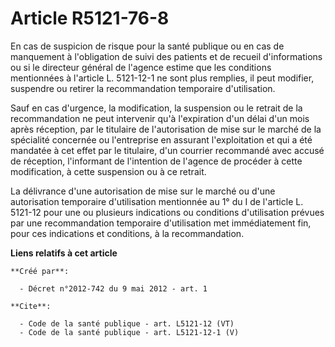 # Article R5121-76-8

En cas de suspicion de risque pour la santé publique ou en cas de manquement à l'obligation de suivi des patients et de
recueil d'informations ou si le directeur général de l'agence estime que les conditions mentionnées à l'article L. 5121-12-1
ne sont plus remplies, il peut modifier, suspendre ou retirer la recommandation temporaire d'utilisation. 

Sauf en cas d'urgence, la modification, la suspension ou le retrait de la recommandation ne peut intervenir qu'à l'expiration
d'un délai d'un mois après réception, par le titulaire de l'autorisation de mise sur le marché de la spécialité concernée ou
l'entreprise en assurant l'exploitation et qui a été mandatée à cet effet par le titulaire, d'un courrier recommandé avec
accusé de réception, l'informant de l'intention de l'agence de procéder à cette modification, à cette suspension ou à ce
retrait. 

La délivrance d'une autorisation de mise sur le marché ou d'une autorisation temporaire d'utilisation mentionnée au 1° du I
de l'article L. 5121-12 pour une ou plusieurs indications ou conditions d'utilisation prévues par une recommandation
temporaire d'utilisation met immédiatement fin, pour ces indications et conditions, à la recommandation.

**Liens relatifs à cet article**

	**Créé par**:

	  - Décret n°2012-742 du 9 mai 2012 - art. 1

	**Cite**:

	  - Code de la santé publique - art. L5121-12 (VT)
	  - Code de la santé publique - art. L5121-12-1 (V)
